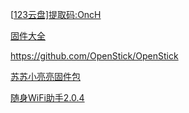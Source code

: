 [[123云盘\]提取码:OncH](https://www.123pan.com/s/F7vrVv-jK75d)

 [固件大全](https://punguin-web3.pages.dev/)

https://github.com/OpenStick/OpenStick

[苏苏小亮亮固件包](https://www.kancloud.cn/a813630449/ufi_car/2779674)

[随身WiFi助手2.0.4](https://www.alipan.com/s/P3aJn1er4Se)